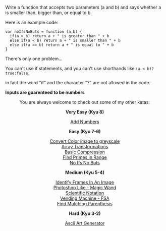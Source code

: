 Write a function that accepts two parameters (a and b) and says whether a is smaller than, bigger than, or equal to b.

Here is an example code:
<pre><code>var noIfsNoButs = function (a,b) {
  if(a > b) return a + " is greater than " + b
  else if(a < b) return a + " is smaller than " + b
  else if(a == b) return a + " is equal to " + b
}
</code></pre>

There's only one problem...

You can't use if statements, and you can't use shorthands like <code>(a < b)?true:false;</code>

in fact the word "if" and the character "?" are not allowed in the code. 


<b>Inputs are guarenteed to be numbers</b>


<center>
You are always welcome to check out some of my other katas:

<b>Very Easy (Kyu 8)</b>

<a href="https://www.codewars.com/kata/5926d7494b2b1843780001e6">Add Numbers</a>

<b>Easy (Kyu 7-6)</b>

<a href="https://www.codewars.com/kata/590ee3c979ae8923bf00095b">Convert Color image to greyscale</a><br>
<a href="https://www.codewars.com/kata/591190fb6a57682bed00014d">Array Transformations</a><br>
<a href="https://www.codewars.com/kata/5914e068f05d9a011e000054">Basic Compression</a><br>
<a href="https://www.codewars.com/kata/5927db23fb1f934238000015">Find Primes in Range</a><br>
<a href="https://www.codewars.com/kata/592915cc1fad49252f000006">No Ifs No Buts</a>

<b>Medium (Kyu 5-4)</b>

<a href="https://www.codewars.com/kata/5910b92d2bcb5d98f8000001">Identify Frames In An Image</a><br>
<a href="https://www.codewars.com/kata/5912950fe5bc241f9b0000af">Photoshop Like - Magic Wand</a><br>
<a href="https://www.codewars.com/kata/59255740ca72049e760000cd">Scientific Notation</a><br>
<a href="https://www.codewars.com/kata/59267e389b424dcd3f0000c9">Vending Machine - FSA</a><br>
<a href="https://www.codewars.com/kata/59293c2cfafd38975600002d">Find Matching Parenthesis</a>

<b>Hard (Kyu 3-2)</b>

<a href="https://www.codewars.com/kata/59276216356e51478900005b">Ascii Art Generator</a>